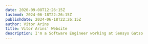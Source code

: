 ```yaml
---
date: 2020-09-08T12:26:15Z
lastmod: 2024-06-18T22:26:15Z
publishdate: 2024-06-18T22:26:15Z
author: Vitor Arins
title: Vitor Arins' Website
description: I'm a Software Engineer working at Sensys Gatso
---
```


